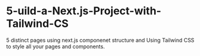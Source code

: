 # 5-uild-a-Next.js-Project-with-Tailwind-CS
5 distinct pages using next.js componenet structure and Using Tailwind CSS to style all your pages and components.

